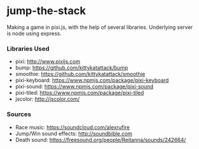 # jump-the-stack
Making a game in pixi.js, with the help of several libraries. Underlying server is node using express.

### Libraries Used
- pixi: http://www.pixijs.com
- bump: https://github.com/kittykatattack/bump
- smoothie: https://github.com/kittykatattack/smoothie
- pixi-keyboard: https://www.npmjs.com/package/pixi-keyboard
- pixi-sound: https://www.npmjs.com/package/pixi-sound
- pixi-tiled: https://www.npmjs.com/package/pixi-tiled
- jscolor: http://jscolor.com/

### Sources
- Race music: https://soundcloud.com/alexrufire
- Jump/Win sound effects: http://soundbible.com
- Death sound: https://freesound.org/people/Reitanna/sounds/242664/
